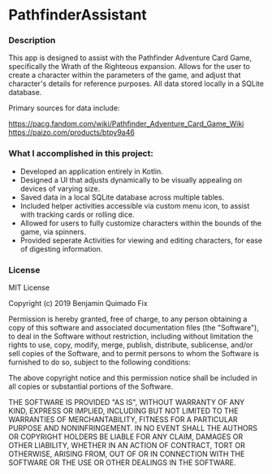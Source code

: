 # PathfinderAssistant

### Description
This app is designed to assist with the Pathfinder Adventure Card Game, specifically the Wrath of the Righteous expansion.
Allows for the user to create a character within the parameters of the game, and adjust that character's details for reference purposes.
All data stored locally in a SQLite database.

Primary sources for data include: 

https://pacg.fandom.com/wiki/Pathfinder_Adventure_Card_Game_Wiki
https://paizo.com/products/btpy9a46


### What I accomplished in this project:

* Developed an application entirely in Kotlin.
* Designed a UI that adjusts dynamically to be visually appealing on devices of varying size.
* Saved data in a local SQLite database across multiple tables.
* Included helper activities accessible via custom menu icon, to assist with tracking cards or rolling dice.
* Allowed for users to fully customize characters within the bounds of the game, via spinners.
* Provided seperate Activities for viewing and editing characters, for ease of digesting information.

### License

MIT License

Copyright (c) 2019 Benjamin Quimado Fix

Permission is hereby granted, free of charge, to any person obtaining a copy
of this software and associated documentation files (the "Software"), to deal
in the Software without restriction, including without limitation the rights
to use, copy, modify, merge, publish, distribute, sublicense, and/or sell
copies of the Software, and to permit persons to whom the Software is
furnished to do so, subject to the following conditions:

The above copyright notice and this permission notice shall be included in all
copies or substantial portions of the Software.

THE SOFTWARE IS PROVIDED "AS IS", WITHOUT WARRANTY OF ANY KIND, EXPRESS OR
IMPLIED, INCLUDING BUT NOT LIMITED TO THE WARRANTIES OF MERCHANTABILITY,
FITNESS FOR A PARTICULAR PURPOSE AND NONINFRINGEMENT. IN NO EVENT SHALL THE
AUTHORS OR COPYRIGHT HOLDERS BE LIABLE FOR ANY CLAIM, DAMAGES OR OTHER
LIABILITY, WHETHER IN AN ACTION OF CONTRACT, TORT OR OTHERWISE, ARISING FROM,
OUT OF OR IN CONNECTION WITH THE SOFTWARE OR THE USE OR OTHER DEALINGS IN THE
SOFTWARE.
